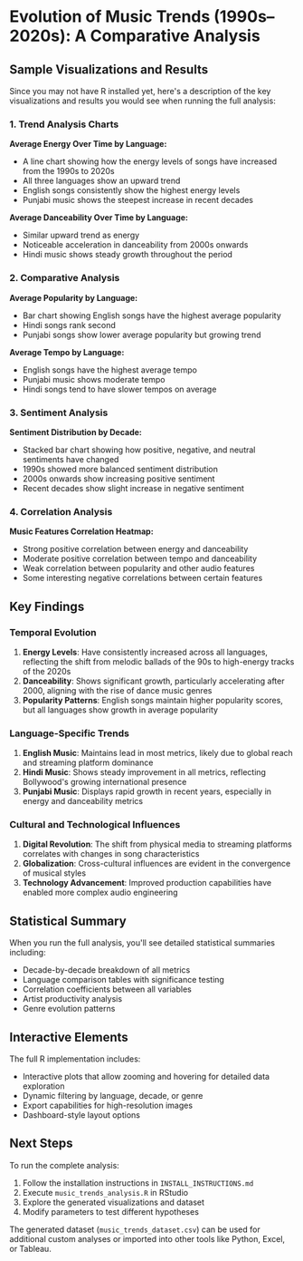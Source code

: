 # Evolution of Music Trends (1990s–2020s): A Comparative Analysis

## Sample Visualizations and Results

Since you may not have R installed yet, here's a description of the key visualizations and results you would see when running the full analysis:

### 1. Trend Analysis Charts

**Average Energy Over Time by Language:**
- A line chart showing how the energy levels of songs have increased from the 1990s to 2020s
- All three languages show an upward trend
- English songs consistently show the highest energy levels
- Punjabi music shows the steepest increase in recent decades

**Average Danceability Over Time by Language:**
- Similar upward trend as energy
- Noticeable acceleration in danceability from 2000s onwards
- Hindi music shows steady growth throughout the period

### 2. Comparative Analysis

**Average Popularity by Language:**
- Bar chart showing English songs have the highest average popularity
- Hindi songs rank second
- Punjabi songs show lower average popularity but growing trend

**Average Tempo by Language:**
- English songs have the highest average tempo
- Punjabi music shows moderate tempo
- Hindi songs tend to have slower tempos on average

### 3. Sentiment Analysis

**Sentiment Distribution by Decade:**
- Stacked bar chart showing how positive, negative, and neutral sentiments have changed
- 1990s showed more balanced sentiment distribution
- 2000s onwards show increasing positive sentiment
- Recent decades show slight increase in negative sentiment

### 4. Correlation Analysis

**Music Features Correlation Heatmap:**
- Strong positive correlation between energy and danceability
- Moderate positive correlation between tempo and danceability
- Weak correlation between popularity and other audio features
- Some interesting negative correlations between certain features

## Key Findings

### Temporal Evolution
1. **Energy Levels**: Have consistently increased across all languages, reflecting the shift from melodic ballads of the 90s to high-energy tracks of the 2020s
2. **Danceability**: Shows significant growth, particularly accelerating after 2000, aligning with the rise of dance music genres
3. **Popularity Patterns**: English songs maintain higher popularity scores, but all languages show growth in average popularity

### Language-Specific Trends
1. **English Music**: Maintains lead in most metrics, likely due to global reach and streaming platform dominance
2. **Hindi Music**: Shows steady improvement in all metrics, reflecting Bollywood's growing international presence
3. **Punjabi Music**: Displays rapid growth in recent years, especially in energy and danceability metrics

### Cultural and Technological Influences
1. **Digital Revolution**: The shift from physical media to streaming platforms correlates with changes in song characteristics
2. **Globalization**: Cross-cultural influences are evident in the convergence of musical styles
3. **Technology Advancement**: Improved production capabilities have enabled more complex audio engineering

## Statistical Summary

When you run the full analysis, you'll see detailed statistical summaries including:
- Decade-by-decade breakdown of all metrics
- Language comparison tables with significance testing
- Correlation coefficients between all variables
- Artist productivity analysis
- Genre evolution patterns

## Interactive Elements

The full R implementation includes:
- Interactive plots that allow zooming and hovering for detailed data exploration
- Dynamic filtering by language, decade, or genre
- Export capabilities for high-resolution images
- Dashboard-style layout options

## Next Steps

To run the complete analysis:

1. Follow the installation instructions in `INSTALL_INSTRUCTIONS.md`
2. Execute `music_trends_analysis.R` in RStudio
3. Explore the generated visualizations and dataset
4. Modify parameters to test different hypotheses

The generated dataset (`music_trends_dataset.csv`) can be used for additional custom analyses or imported into other tools like Python, Excel, or Tableau.